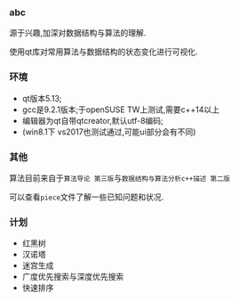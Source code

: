 ### abc

源于兴趣,加深对数据结构与算法的理解.

使用qt库对常用算法与数据结构的状态变化进行可视化.

### 环境

- qt版本5.13;
- gcc是9.2.1版本;于openSUSE TW上测试,需要c++14以上
- 编辑器为qt自带qtcreator,默认utf-8编码;
- (win8.1下 vs2017也测试通过,可能ui部分会有不同)

### 其他

算法目前来自于`算法导论 第三版`与`数据结构与算法分析c++描述 第二版`

可以查看`piece`文件了解一些已知问题和状况.

### 计划

- 红黑树
- 汉诺塔
- 迷宫生成
- 广度优先搜索与深度优先搜索
- 快速排序
